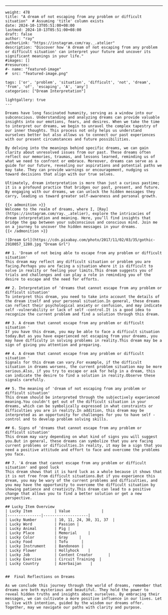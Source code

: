 ---
    weight: 478
    title: "A dream of not escaping from any problem or difficult situation"  # Assuming 'title' column exists
    date: 2024-10-13T05:51:00+08:00
    lastmod: 2024-10-13T05:51:00+08:00
    draft: false
    author: "ray"
    authorLink: "https://instagram.com/ray._.atelier"
    description: "Discover how 'A dream of not escaping from any problem or difficult situation' can interpret your future and uncover its significant meanings in your life."
    #images: []
    #resources:
    #- name: "featured-image"
    #  src: "featured-image.png"
    
    tags: ['or', 'problem', 'situation', 'difficult', 'not', 'dream', 'from', 'of', 'escaping', 'A', 'any']
    categories: ["Dream Interpretation"]
    
    lightgallery: true
    ---
    
    Dreams have long fascinated humanity, serving as a window into our subconscious. Understanding and analyzing dreams can provide valuable insights into our emotions, fears, and desires. When we take the time to interpret our dreams, we begin to unravel the complex tapestry of our inner thoughts. This process not only helps us understand ourselves better but also allows us to connect our past experiences with our present circumstances and future possibilities.
    
    By delving into the meanings behind specific dreams, we can gain clarity about unresolved issues from our past. These dreams often reflect our memories, traumas, and lessons learned, reminding us of what we need to confront or embrace. Moreover, dreams can serve as a guide for our future, revealing our aspirations and potential paths we may take. They can provide warnings or encouragement, nudging us toward decisions that align with our true selves.
    
    Ultimately, dream interpretation is more than just a curious pastime; it is a profound practice that bridges our past, present, and future. By engaging with our dreams, we can unlock the hidden messages they carry, leading us toward greater self-awareness and personal growth.
    
    {{< admonition >}}
    Welcome to the realm of dreams, where I, [Ray](https://instagram.com/ray._.atelier), explore the intricacies of dream interpretation and meaning. Here, you’ll find insights that bridge the gap between your subconscious and conscious mind. Join me on a journey to uncover the hidden messages in your dreams.
    {{< /admonition >}}
    
    ![Dream Grl](https://cdn.pixabay.com/photo/2017/11/02/03/35/gothic-2910057_1280.jpg "Dream Grl")
    
    ## 1. 'Dream of not being able to escape from any problem or difficult situation'
    This dream may reflect any difficult situation or problem you are facing.Perhaps you are facing a situation where it is difficult to solve in reality or feeling your limits.This dream suggests you of trials and challenges and can play a role in reminding you of the desire to escape and the need for efforts.
    
    ## 2. Interpretation of 'dreams that cannot escape from any problem or difficult situation'
    To interpret this dream, you need to take into account the details of the dream itself and your personal situation.In general, these dreams can reflect their psychological anxiety or confusion, and may indicate self -vulnerability or lack of self -control.It is a good idea to recognize the current problem and find a solution through this dream.
    
    ## 3. A dream that cannot escape from any problem or difficult situation '
    If you have this dream, you may be able to face a difficult situation today.But as you have experienced not escaping from your dreams, you may have difficulty in solving problems in reality.This dream may be a sign of giving you attention and preparing.
    
    ## 4. A dream that cannot escape from any problem or difficult situation '
    Signals for this dream can vary.For example, if the difficult situation in dreams worsens, the current problem situation may be more serious.Also, if you try to escape or ask for help in a dream, this can indicate the desire to find a solution in reality.Observe these signals carefully.
    
    ## 5. The meaning of 'dream of not escaping from any problem or difficult situation'
    This dream should be interpreted through the subjectively experienced meaning.You couldn't get out of the difficult situation in your dreams, which can be symbolically expressed in what constraints or difficulties you are in reality.In addition, this dream may be interpreted as an opportunity for challenges for you to have self -control and to develop problem solving skills.
    
    ## 6. Signs of 'dreams that cannot escape from any problem or difficult situation'
    This dream may vary depending on what kind of signs you will suggest you.But in general, these dreams can symbolize that you are facing current problems or difficulties.In reality, it may be a sign that you need a positive attitude and effort to face and overcome the problems you face.
    
    ## 7. 'A dream that cannot escape from any problem or difficult situation' and good luck
    This dream shows that it is hard luck as a whole because it shows that it is not free from difficult situations.But if you experience this dream, you may be wary of the current problems and difficulties, and you may have the opportunity to overcome the difficult situation by showing patience and creativity.This dream can lead to a positive change that allows you to find a better solution or get a new perspective.
    
    ## Lucky Item Overview
    | Lucky Item          | Value              |
    |---------------|--------------------|
    | Lucky Number        | 10, 11, 24, 30, 31, 37  |
    | Lucky Word          | Passion |
    | Lucky Animal        | Pig |
    | Lucky Place         | Memorial     |
    | Lucky Color         | Gray     |
    | Lucky Food          | Tofu      |
    | Lucky Instrument    | Bandoneon |
    | Lucky Flower        | Hollyhock    |
    | Lucky Job           | Content Creator       |
    | Lucky Exercise      | Circuit Training  |
    | Lucky Country       | Azerbaijan    |
    
    
    ##  Final Reflections on Dreams
    
    As we conclude this journey through the world of dreams, remember that dreams are both mysterious and beautiful. They hold the power to reveal hidden truths and insights about ourselves. By embracing their messages, we can cultivate a more positive influence in our lives. Let us live with intention, guided by the wisdom our dreams offer. Together, may we navigate our paths with clarity and purpose.
    
